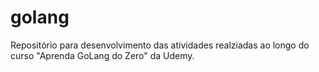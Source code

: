 # golang
Repositório para desenvolvimento das atividades realziadas ao longo do curso "Aprenda GoLang do Zero" da Udemy.
